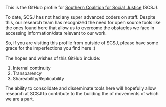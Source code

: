 This is the GitHub profile for [Southern Coalition for Social Justice](https://southerncoalition.org/) (SCSJ).

To date, SCSJ has not had any super advanced coders on staff. Despite this, our research team has recognized the need for open source tools like the ones found here that allow us to overcome the obstacles we face in accessing information/data relevant to our work.

So, if you are visiting this profile from outside of SCSJ, please have some grace for the imperfections you find here :)

The hopes and wishes of this GitHub include:
1. Internal continuity
2. Transparency
3. Shareability/Replicability

The ability to consolidate and disseminate tools here will hopefully allow research at SCSJ to contribute to the building the of movements of which we are a part.
